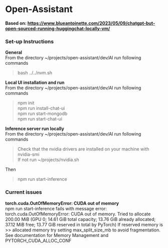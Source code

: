 # Open-Assistant  

**Based on: https://www.blueantoinette.com/2023/05/09/chatgpt-but-open-sourced-running-huggingchat-locally-vm/**  

### Set-up Instructions  

**General**  
From the directory ~/projects/open-assistant/dev/AI run following commands   
> bash ../../nvm.sh  

**Local UI installation and run**  
From the directory ~/projects/open-assistant/dev/AI run following commands   
>npm init  
npm run install-chat-ui  
npm run start-mongodb  
npm run start-chat-ui  

**Inference server run locally**  
From the directory ~/projects/open-assistant/dev/AI run following commands   
>Check that the nvidia drivers are installed on your machine with nvidia-smi  
If not run ~/projects/nvidia.sh  

Then  
> npm run start-inference  

### Current issues  

**torch.cuda.OutOfMemoryError: CUDA out of memory**  
npm run start-inference fails with message error:  
torch.cuda.OutOfMemoryError: CUDA out of memory. Tried to allocate 200.00 MiB (GPU 0; 14.61 GiB total capacity; 13.76 GiB already allocated; 37.12 MiB free; 13.77 GiB reserved in total by PyTorch) If reserved memory is >> allocated memory try setting max_split_size_mb to avoid fragmentation.  See documentation for Memory Management and PYTORCH_CUDA_ALLOC_CONF